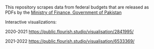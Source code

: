 This repository scrapes data from federal budgets that are released as PDFs by the [Ministry of Finance, Government of Pakistan](https://www.finance.gov.pk/)

Interactive visualizations:

2020-2021
https://public.flourish.studio/visualisation/2841995/

2021-2022
https://public.flourish.studio/visualisation/6533369/
